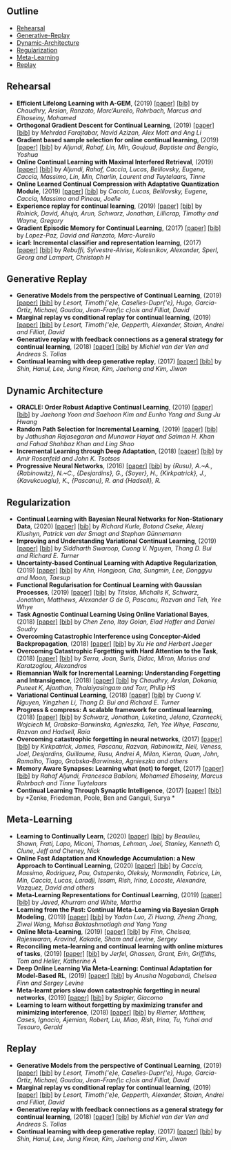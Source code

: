 ## Outline 
- [Rehearsal](https://github.com/TLESORT/Automatic_Awesome_Bibliography/blob/master/Mardown_Files/Classification_Bibliography.md#Rehearsal)
- [Generative-Replay](https://github.com/TLESORT/Automatic_Awesome_Bibliography/blob/master/Mardown_Files/Classification_Bibliography.md#Generative-Replay)
- [Dynamic-Architecture](https://github.com/TLESORT/Automatic_Awesome_Bibliography/blob/master/Mardown_Files/Classification_Bibliography.md#Dynamic-Architecture)
- [Regularization](https://github.com/TLESORT/Automatic_Awesome_Bibliography/blob/master/Mardown_Files/Classification_Bibliography.md#Regularization)
- [Meta-Learning](https://github.com/TLESORT/Automatic_Awesome_Bibliography/blob/master/Mardown_Files/Classification_Bibliography.md#Meta-Learning)
- [Replay](https://github.com/TLESORT/Automatic_Awesome_Bibliography/blob/master/Mardown_Files/Classification_Bibliography.md#Replay)

## Rehearsal
- **Efficient Lifelong Learning with A-GEM**, (2019) [[paper]](https://arxiv.org/abs/1812.00420)  [[bib]](../bibtex.bib#L25-L32)  by *Chaudhry, Arslan, Ranzato, Marc’Aurelio, Rohrbach, Marcus and Elhoseiny, Mohamed*
- **Orthogonal Gradient Descent for Continual Learning**, (2019) [[paper]](https://arxiv.org/abs/1910.07104)  [[bib]](../bibtex.bib#L373-L382)  by *Mehrdad Farajtabar, Navid Azizan, Alex Mott and Ang Li*
- **Gradient based sample selection for online continual learning**, (2019) [[paper]](http://papers.nips.cc/paper/9354-gradient-based-sample-selection-for-online-continual-learning.pdf)  [[bib]](../bibtex.bib#L386-L396)  by *Aljundi, Rahaf, Lin, Min, Goujaud, Baptiste and Bengio, Yoshua*
- **Online Continual Learning with Maximal Interfered Retrieval**, (2019) [[paper]](http://papers.nips.cc/paper/9357-online-continual-learning-with-maximal-interfered-retrieval.pdf)  [[bib]](../bibtex.bib#L400-L410)  by *Aljundi, Rahaf, Caccia, Lucas, Belilovsky, Eugene, Caccia, Massimo, Lin, Min, Charlin, Laurent and Tuytelaars, Tinne*
- **Online Learned Continual Compression with Adaptative Quantization Module**, (2019) [[paper]](https://arxiv.org/abs/1911.08019)  [[bib]](../bibtex.bib#L414-L421)  by *Caccia, Lucas, Belilovsky, Eugene, Caccia, Massimo and Pineau, Joelle*
- **Experience replay for continual learning**, (2019) [[paper]](https://arxiv.org/abs/1811.11682)  [[bib]](../bibtex.bib#L1022-L1030)  by *Rolnick, David, Ahuja, Arun, Schwarz, Jonathan, Lillicrap, Timothy and Wayne, Gregory*
- **Gradient Episodic Memory for Continual Learning**, (2017) [[paper]](http://papers.nips.cc/paper/7225-gradient-episodic-memory-for-continual-learning.pdf)  [[bib]](../bibtex.bib#L47-L57)  by *Lopez-Paz, David and Ranzato, Marc-Aurelio*
- **icarl: Incremental classifier and representation learning**, (2017) [[paper]](https://arxiv.org/abs/1611.07725)  [[bib]](../bibtex.bib#L663-L671)  by *Rebuffi, Sylvestre-Alvise, Kolesnikov, Alexander, Sperl, Georg and Lampert, Christoph H*

## Generative Replay
- **Generative Models from the perspective of Continual Learning**, (2019) [[paper]](https://hal.archives-ouvertes.fr/hal-01951954)  [[bib]](../bibtex.bib#L527-L539)  by *Lesort, Timoth{\'e}e, Caselles-Dupr{\'e}, Hugo, Garcia-Ortiz, Michael, Goudou, Jean-Fran{\c c}ois and Filliat, David*
- **Marginal replay vs conditional replay for continual learning**, (2019) [[paper]](https://arxiv.org/abs/1810.12069)  [[bib]](../bibtex.bib#L967-L976)  by *Lesort, Timoth{\'e}e, Gepperth, Alexander, Stoian, Andrei and Filliat, David*
- **Generative replay with feedback connections as a general strategy for continual learning**, (2018) [[paper]](https://arxiv.org/abs/1809.10635)  [[bib]](../bibtex.bib#L425-L433)  by *Michiel van der Ven and Andreas S. Tolias*
- **Continual learning with deep generative replay**, (2017) [[paper]](https://arxiv.org/abs/1705.08690)  [[bib]](../bibtex.bib#L61-L69)  by *Shin, Hanul, Lee, Jung Kwon, Kim, Jaehong and Kim, Jiwon*

## Dynamic Architecture
- **ORACLE: Order Robust Adaptive Continual Learning**, (2019) [[paper]](http://arxiv.org/abs/1902.09432)  [[bib]](../bibtex.bib#L171-L187)  by *Jaehong Yoon and
Saehoon Kim and
Eunho Yang and
Sung Ju Hwang*
- **Random Path Selection for Incremental Learning**, (2019) [[paper]](http://arxiv.org/abs/1906.01120)  [[bib]](../bibtex.bib#L192-L209)  by *Jathushan Rajasegaran and
Munawar Hayat and
Salman H. Khan and
Fahad Shahbaz Khan and
Ling Shao*
- **Incremental Learning through Deep Adaptation**, (2018) [[paper]](https://openreview.net/forum?id=ryj0790hb)  [[bib]](../bibtex.bib#L347-L353)  by *Amir Rosenfeld and John K. Tsotsos*
- **Progressive Neural Networks**, (2016) [[paper]](https://arxiv.org/abs/1606.04671)  [[bib]](../bibtex.bib#L355-L370)  by *{Rusu}, A.~A., {Rabinowitz}, N.~C., {Desjardins}, G., 
{Soyer}, H., {Kirkpatrick}, J., {Kavukcuoglu}, K., 
{Pascanu}, R. and {Hadsell}, R.*

## Regularization
- **Continual Learning with Bayesian Neural Networks for Non-Stationary Data**, (2020) [[paper]](https://openreview.net/forum?id=SJlsFpVtDB)  [[bib]](../bibtex.bib#L461-L468)  by *Richard Kurle, Botond Cseke, Alexej Klushyn, Patrick van der Smagt and Stephan Günnemann*
- **Improving and Understanding Variational Continual Learning**, (2019) [[paper]](https://arxiv.org/abs/1905.02099)  [[bib]](../bibtex.bib#L125-L133)  by *Siddharth Swaroop, Cuong V. Nguyen, Thang D. Bui and Richard E. Turner*
- **Uncertainty-based Continual Learning with Adaptive Regularization**, (2019) [[paper]](http://papers.nips.cc/paper/8690-uncertainty-based-continual-learning-with-adaptive-regularization.pdf)  [[bib]](../bibtex.bib#L146-L156)  by *Ahn, Hongjoon, Cha, Sungmin, Lee, Donggyu and Moon, Taesup*
- **Functional Regularisation for Continual Learning with Gaussian Processes**, (2019) [[paper]](https://arxiv.org/abs/1901.11356)  [[bib]](../bibtex.bib#L917-L924)  by *Titsias, Michalis K, Schwarz, Jonathan, Matthews, Alexander G de G, Pascanu, Razvan and Teh, Yee Whye*
- **Task Agnostic Continual Learning Using Online Variational Bayes**, (2018) [[paper]](https://arxiv.org/pdf/1803.10123.pdf)  [[bib]](../bibtex.bib#L159-L168)  by *Chen Zeno, Itay Golan, Elad Hoffer and Daniel Soudry*
- **Overcoming Catastrophic Interference using Conceptor-Aided Backpropagation**, (2018) [[paper]](https://openreview.net/forum?id=B1al7jg0b)  [[bib]](../bibtex.bib#L215-L222)  by *Xu He and Herbert Jaeger*
- **Overcoming Catastrophic Forgetting with Hard Attention to the Task**, (2018) [[paper]](http://proceedings.mlr.press/v80/serra18a.html)  [[bib]](../bibtex.bib#L235-L251)  by *Serra, Joan, Suris, Didac, Miron, Marius and Karatzoglou, Alexandros*
- **Riemannian Walk for Incremental Learning: Understanding Forgetting and Intransigence**, (2018) [[paper]](https://arxiv.org/abs/1801.10112)  [[bib]](../bibtex.bib#L254-L261)  by *Chaudhry, Arslan, Dokania, Puneet K, Ajanthan, Thalaiyasingam and Torr, Philip HS*
- **Variational Continual Learning**, (2018) [[paper]](https://arxiv.org/abs/1710.10628)  [[bib]](../bibtex.bib#L285-L292)  by *Cuong V. Nguyen, Yingzhen Li, Thang D. Bui and Richard E. Turner*
- **Progress \& compress: A scalable framework for continual learning**, (2018) [[paper]](https://arxiv.org/abs/1805.06370)  [[bib]](../bibtex.bib#L296-L303)  by *Schwarz, Jonathan, Luketina, Jelena, Czarnecki, Wojciech M, Grabska-Barwinska, Agnieszka, Teh, Yee Whye, Pascanu, Razvan and Hadsell, Raia*
- **Overcoming catastrophic forgetting in neural networks**, (2017) [[paper]](https://www.pnas.org/content/pnas/114/13/3521.full.pdf)  [[bib]](../bibtex.bib#L35-L43)  by *Kirkpatrick, James, Pascanu, Razvan, Rabinowitz, Neil, Veness, Joel, Desjardins, Guillaume, Rusu, Andrei A, Milan, Kieran, Quan, John, Ramalho, Tiago, Grabska-Barwinska, Agnieszka and others*
- **Memory Aware Synapses: Learning what (not) to forget**, (2017) [[paper]](http://arxiv.org/abs/1711.09601)  [[bib]](../bibtex.bib#L267-L280)  by *Rahaf Aljundi, Francesca Babiloni, Mohamed Elhoseiny, Marcus Rohrbach and Tinne Tuytelaars*
- **Continual Learning Through Synaptic Intelligence**, (2017) [[paper]](http://proceedings.mlr.press/v70/zenke17a.html)  [[bib]](../bibtex.bib#L306-L321)  by *Zenke, Friedeman, Poole, Ben and Ganguli, Surya *

## Meta-Learning
- **Learning to Continually Learn**, (2020) [[paper]](https://arxiv.org/abs/2002.09571)  [[bib]](../bibtex.bib#L992-L999)  by *Beaulieu, Shawn, Frati, Lapo, Miconi, Thomas, Lehman, Joel, Stanley, Kenneth O, Clune, Jeff and Cheney, Nick*
- **Online Fast Adaptation and Knowledge Accumulation: a New Approach to Continual Learning**, (2020) [[paper]](https://arxiv.org/abs/2003.05856)  [[bib]](../bibtex.bib#L1034-L1041)  by *Caccia, Massimo, Rodriguez, Pau, Ostapenko, Oleksiy, Normandin, Fabrice, Lin, Min, Caccia, Lucas, Laradji, Issam, Rish, Irina, Lacoste, Alexandre, Vazquez, David and others*
- **Meta-Learning Representations for Continual Learning**, (2019) [[paper]](http://papers.nips.cc/paper/8458-meta-learning-representations-for-continual-learning.pdf)  [[bib]](../bibtex.bib#L436-L446)  by *Javed, Khurram and White, Martha*
- **Learning from the Past: Continual Meta-Learning via Bayesian Graph Modeling**, (2019) [[paper]](https://arxiv.org/abs/1911.04695)  [[bib]](../bibtex.bib#L449-L458)  by *Yadan Luo, Zi Huang, Zheng Zhang, Ziwei Wang, Mahsa Baktashmotlagh and Yang Yang*
- **Online Meta-Learning**, (2019) [[paper]](http://proceedings.mlr.press/v97/finn19a.html)  [[bib]](../bibtex.bib#L471-L486)  by *Finn, Chelsea, Rajeswaran, Aravind, Kakade, Sham and Levine, Sergey*
- **Reconciling meta-learning and continual learning with online mixtures of tasks**, (2019) [[paper]](http://papers.nips.cc/paper/9112-reconciling-meta-learning-and-continual-learning-with-online-mixtures-of-tasks.pdf)  [[bib]](../bibtex.bib#L490-L500)  by *Jerfel, Ghassen, Grant, Erin, Griffiths, Tom and Heller, Katherine A*
- **Deep Online Learning Via Meta-Learning: Continual Adaptation for Model-Based RL**, (2019) [[paper]](https://openreview.net/forum?id=HyxAfnA5tm)  [[bib]](../bibtex.bib#L505-L512)  by *Anusha Nagabandi, Chelsea Finn and Sergey Levine*
- **Meta-learnt priors slow down catastrophic forgetting in neural networks**, (2019) [[paper]](https://arxiv.org/pdf/1909.04170.pdf)  [[bib]](../bibtex.bib#L1002-L1009)  by *Spigler, Giacomo*
- **Learning to learn without forgetting by maximizing transfer and minimizing interference**, (2018) [[paper]](https://arxiv.org/abs/1810.11910)  [[bib]](../bibtex.bib#L1013-L1020)  by *Riemer, Matthew, Cases, Ignacio, Ajemian, Robert, Liu, Miao, Rish, Irina, Tu, Yuhai and Tesauro, Gerald*

## Replay
- **Generative Models from the perspective of Continual Learning**, (2019) [[paper]](https://hal.archives-ouvertes.fr/hal-01951954)  [[bib]](../bibtex.bib#L527-L539)  by *Lesort, Timoth{\'e}e, Caselles-Dupr{\'e}, Hugo, Garcia-Ortiz, Michael, Goudou, Jean-Fran{\c c}ois and Filliat, David*
- **Marginal replay vs conditional replay for continual learning**, (2019) [[paper]](https://arxiv.org/abs/1810.12069)  [[bib]](../bibtex.bib#L967-L976)  by *Lesort, Timoth{\'e}e, Gepperth, Alexander, Stoian, Andrei and Filliat, David*
- **Generative replay with feedback connections as a general strategy for continual learning**, (2018) [[paper]](https://arxiv.org/abs/1809.10635)  [[bib]](../bibtex.bib#L425-L433)  by *Michiel van der Ven and Andreas S. Tolias*
- **Continual learning with deep generative replay**, (2017) [[paper]](https://arxiv.org/abs/1705.08690)  [[bib]](../bibtex.bib#L61-L69)  by *Shin, Hanul, Lee, Jung Kwon, Kim, Jaehong and Kim, Jiwon*
